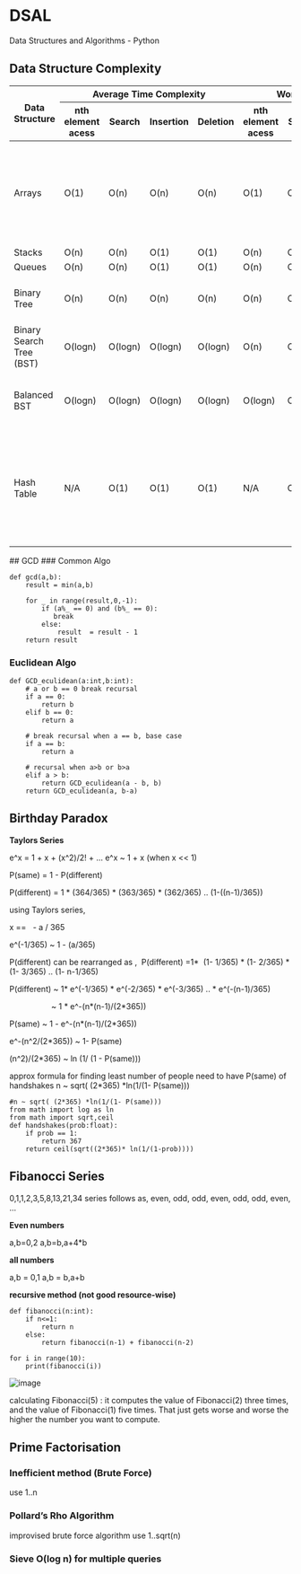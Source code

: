 # DSAL
Data Structures and Algorithms - Python

## Data Structure Complexity

<table> 
    <thead>
        <tr>
        <th rowspan="2">Data Structure</th>
        <th colspan="4">Average Time Complexity</th>
        <th colspan="4">Worst Time Complexity</th>
        <th colspan="2">Space Complexity</th>
        <th rowspan="2">Desc</th>
        </tr>
        <tr>
        <th>nth element acess</th>
        <th>Search</th>
        <th>Insertion</th>
        <th>Deletion</th>
        <th>nth element acess</th>
        <th>Search</th>
        <th>Insertion</th>
        <th>Deletion</th>
        <th>Intrinsic</th>
        <th>Auxilary</th>
        </tr>
    </thead>
    <tbody>
    <tr>
        <td>Arrays</td>
        <td>O(1)</td>
        <td>O(n)</td>
        <td>O(n)</td>
        <td>O(n)</td>
        <td>O(1)</td>
        <td>O(n)</td>
        <td>O(n)</td>
        <td>O(n)</td>
        <td>O(n)</td>
        <td>O(1)</td>
        <td>Intrinsic space complexity-> storage for elements, auxilary -> space need to run operations like insert, delete and search (recursive/iterative)</td>
    </tr>
    <tr>
        <td>Stacks</td>
        <td>O(n)</td>
        <td>O(n)</td>
        <td>O(1)</td>
        <td>O(1)</td>
        <td>O(n)</td>
        <td>O(n)</td>
        <td>O(1)</td>
        <td>O(1)</td>
        <td>O(n)</td>
        <td>O(1)</td>
        <td></td>
    </tr>
    <tr>
        <td>Queues</td>
        <td>O(n)</td>
        <td>O(n)</td>
        <td>O(1)</td>
        <td>O(1)</td>
        <td>O(n)</td>
        <td>O(n)</td>
        <td>O(1)</td>
        <td>O(1)</td>
        <td>O(n)</td>
        <td>O(1)</td>
        <td></td>
    </tr>
    <tr>
        <td>Binary Tree</td>
        <td>O(n)</td>
        <td>O(n)</td>
        <td>O(n)</td>
        <td>O(n)</td>
        <td>O(n)</td>
        <td>O(n)</td>
        <td>O(n)</td>
        <td>O(n)</td>
        <td>O(n)</td>
        <td>O(1)-iterative or O(n)-recursive</td>
        <td></td>
    </tr>
    <tr>
        <td>Binary Search Tree (BST)</td>
        <td>O(logn)</td>
        <td>O(logn)</td>
        <td>O(logn)</td>
        <td>O(logn)</td>
        <td>O(n)</td>
        <td>O(n)</td>
        <td>O(n)</td>
        <td>O(n)</td>
        <td>O(n)</td>
        <td>O(1)-iterative or O(n)-recursive</td>
        <td></td>
    </tr>
    <tr>
        <td>Balanced BST</td>
        <td>O(logn)</td>
        <td>O(logn)</td>
        <td>O(logn)</td>
        <td>O(logn)</td>
        <td>O(logn)</td>
        <td>O(logn)</td>
        <td>O(logn)</td>
        <td>O(logn)</td>
        <td>O(n)</td>
        <td>O(1)-iterative or O(logn)-recursive</td>
        <td></td>
    </tr>
    <tr>
        <td>Hash Table</td>
        <td>N/A</td>
        <td>O(1)</td>
        <td>O(1)</td>
        <td>O(1)</td>
        <td>N/A</td>
        <td>O(n)</td>
        <td>O(n)</td>
        <td>O(n)</td>
        <td>bucket+elements O(m+n)-> O(n)</td>
        <td>O(1)-iterative</td>
        <td>to maintain efficiency load factor(a=n/m) sould be less than 0.7, in practice n/m is usually kept as 1. recursive data structure to store elements is uncommon</td>
    </tr>
    </tbody>
</table>
## GCD
### Common Algo

```
def gcd(a,b):
    result = min(a,b)

    for _ in range(result,0,-1):
        if (a%_ == 0) and (b%_ == 0):
           break
        else:
            result  = result - 1
    return result
```
            
### Euclidean Algo
```
def GCD_eculidean(a:int,b:int):
    # a or b == 0 break recursal
    if a == 0:
        return b
    elif b == 0:
        return a
    
    # break recursal when a == b, base case
    if a == b:
        return a
    
    # recursal when a>b or b>a
    elif a > b:
        return GCD_eculidean(a - b, b)
    return GCD_eculidean(a, b-a)
```
## Birthday Paradox

**Taylors Series**

e^x = 1 + x + (x^2)/2! + ...
e^x ~ 1 + x (when x << 1)

P(same) = 1 - P(different)

P(different) = 1 * (364/365) * (363/365) * (362/365) .. (1-((n-1)/365))

using Taylors series,

x ==   - a / 365

e^(-1/365) ~ 1 - (a/365)

P(different) can be rearranged as ,  P(different) =1*  (1- 1/365) * (1- 2/365) * (1- 3/365) .. (1- n-1/365)

P(different) ~ 1* e^(-1/365) * e^(-2/365) * e^(-3/365) .. * e^(-(n-1)/365)

                   ~ 1 * e^-(n*(n-1)/(2*365))

P(same) ~ 1 - e^-(n*(n-1)/(2*365))

e^-(n^2/(2*365)) ~ 1- P(same)

(n^2)/(2*365) ~ ln (1/ (1 - P(same))) 

approx formula for finding least number of people need to have  P(same) of handshakes
n ~ sqrt( (2*365) *ln(1/(1- P(same)))

```
#n ~ sqrt( (2*365) *ln(1/(1- P(same)))
from math import log as ln
from math import sqrt,ceil
def handshakes(prob:float):
    if prob == 1:
        return 367
    return ceil(sqrt((2*365)* ln(1/(1-prob))))

```

## Fibanocci Series
0,1,1,2,3,5,8,13,21,34
series follows as, even, odd, odd, even, odd, odd, even, ...

**Even numbers**

a,b=0,2
a,b=b,a+4*b

**all numbers**

a,b = 0,1
a,b = b,a+b

**recursive method (not good resource-wise)**

```
def fibanocci(n:int):
    if n<=1:
        return n
    else:
        return fibanocci(n-1) + fibanocci(n-2)

for i in range(10):
    print(fibanocci(i))

```

![image](https://github.com/Vipinkthomas/DSAL/assets/63467577/88d30964-f4b1-4cfd-811f-d4ed9e203f70)

calculating Fibonacci(5) : 
it computes the value of Fibonacci(2) three times, and the value of Fibonacci(1) five times. That just gets worse and worse the higher the number you want to compute.

## Prime Factorisation
### Inefficient method (Brute Force)
use 1..n 
### Pollard’s Rho Algorithm
improvised brute force algorithm 
use 1..sqrt(n)

### Sieve O(log n) for multiple queries
